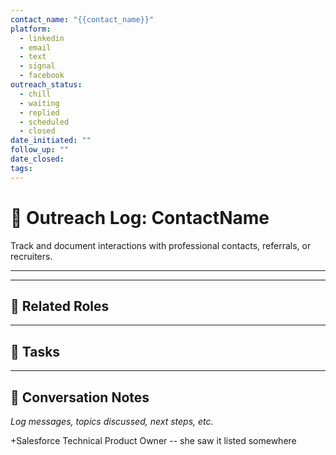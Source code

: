 ```yaml
---
contact_name: "{{contact_name}}"
platform:
  - linkedin
  - email
  - text
  - signal
  - facebook
outreach_status:
  - chill
  - waiting
  - replied
  - scheduled
  - closed
date_initiated: ""
follow_up: ""
date_closed: 
tags:
---
```

# 🤝 Outreach Log: ContactName

Track and document interactions with professional contacts, referrals, or recruiters.

---

---

## 📎 Related Roles


---

## 📝 Tasks


---

## 🧠 Conversation Notes
_Log messages, topics discussed, next steps, etc._


+Salesforce Technical Product Owner -- she saw it listed somewhere



